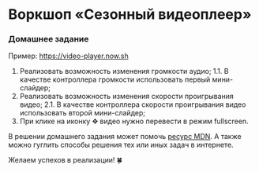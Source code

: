 # Воркшоп «Сезонный видеоплеер»

### Домашнее задание

Пример: https://video-player.now.sh

1. Реализовать возможность изменения громкости аудио;
1.1. В качестве контроллера громкости использовать первый мини-слайдер;
2. Реализовать возможность изменения скорости проигрывания видео;
2.1. В качестве контроллера скорости проигрывания видео использовать второй мини-слайдер;
3. При клике на иконку ✥ видео нужно перевести в режим fullscreen.

В решении домашнего задания может помочь [ресурс MDN](https://developer.mozilla.org/en-US/docs/Web/HTML/Element/video).
А также можно гуглить способы решения тех или иных задач в интернете.

Желаем успехов в реализации! 🍀